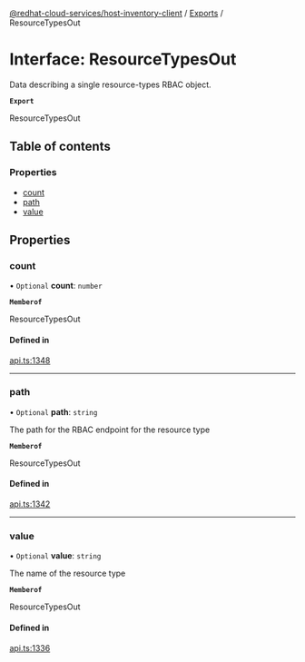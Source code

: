 [@redhat-cloud-services/host-inventory-client](../README.md) / [Exports](../modules.md) / ResourceTypesOut

# Interface: ResourceTypesOut

Data describing a single resource-types RBAC object.

**`Export`**

ResourceTypesOut

## Table of contents

### Properties

- [count](ResourceTypesOut.md#count)
- [path](ResourceTypesOut.md#path)
- [value](ResourceTypesOut.md#value)

## Properties

### count

• `Optional` **count**: `number`

**`Memberof`**

ResourceTypesOut

#### Defined in

[api.ts:1348](https://github.com/RedHatInsights/javascript-clients/blob/main/packages/host-inventory/api.ts#L1348)

___

### path

• `Optional` **path**: `string`

The path for the RBAC endpoint for the resource type

**`Memberof`**

ResourceTypesOut

#### Defined in

[api.ts:1342](https://github.com/RedHatInsights/javascript-clients/blob/main/packages/host-inventory/api.ts#L1342)

___

### value

• `Optional` **value**: `string`

The name of the resource type

**`Memberof`**

ResourceTypesOut

#### Defined in

[api.ts:1336](https://github.com/RedHatInsights/javascript-clients/blob/main/packages/host-inventory/api.ts#L1336)
